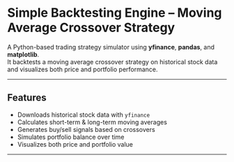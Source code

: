 # Simple Backtesting Engine – Moving Average Crossover Strategy

A Python-based trading strategy simulator using **yfinance**, **pandas**, and **matplotlib**.  
It backtests a moving average crossover strategy on historical stock data and visualizes both price and portfolio performance.

---

## Features
- Downloads historical stock data with `yfinance`
- Calculates short-term & long-term moving averages
- Generates buy/sell signals based on crossovers
- Simulates portfolio balance over time
- Visualizes both price and portfolio value

---

